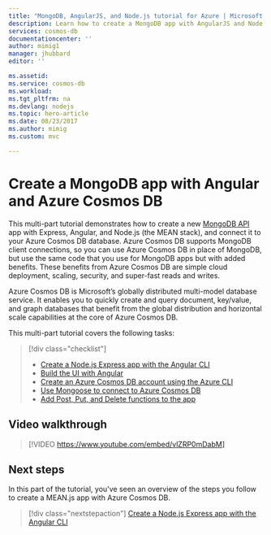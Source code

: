 ```yaml
---
title: "MongoDB, AngularJS, and Node.js tutorial for Azure | Microsoft Docs"
description: Learn how to create a MongoDB app with AngularJS and Node.js on Azure Cosmos DB using the exact same APIs you use for MongoDB with this video based tutorial series.
services: cosmos-db
documentationcenter: ''
author: mimig1
manager: jhubbard
editor: ''

ms.assetid: 
ms.service: cosmos-db
ms.workload: 
ms.tgt_pltfrm: na
ms.devlang: nodejs
ms.topic: hero-article
ms.date: 08/23/2017
ms.author: mimig
ms.custom: mvc

---
```

# Create a MongoDB app with Angular and Azure Cosmos DB 

This multi-part tutorial demonstrates how to create a new [MongoDB API](mongodb-introduction.md) app with Express, Angular, and Node.js (the MEAN stack), and connect it to your Azure Cosmos DB database. Azure Cosmos DB supports MongoDB client connections, so you can use Azure Cosmos DB in place of MongoDB, but use the same code that you use for MongoDB apps but with added benefits. These benefits from Azure Cosmos DB are simple cloud deployment, scaling, security, and super-fast reads and writes. 

Azure Cosmos DB is Microsoft’s globally distributed multi-model database service. It enables you to quickly create and query document, key/value, and graph databases that benefit from the global distribution and horizontal scale capabilities at the core of Azure Cosmos DB. 

This multi-part tutorial covers the following tasks:

> [!div class="checklist"]
> * [Create a Node.js Express app with the Angular CLI](tutorial-develop-mongodb-nodejs-part2.md)
> * [Build the UI with Angular](tutorial-develop-mongodb-nodejs-part3.md)
> * [Create an Azure Cosmos DB account using the Azure CLI](tutorial-develop-mongodb-nodejs-part4.md) 
> * [Use Mongoose to connect to Azure Cosmos DB](tutorial-develop-mongodb-nodejs-part5.md)
> * [Add Post, Put, and Delete functions to the app](tutorial-develop-mongodb-nodejs-part6.md)

## Video walkthrough

> [!VIDEO https://www.youtube.com/embed/vlZRP0mDabM]

## Next steps

In this part of the tutorial, you've seen an overview of the steps you follow to create a MEAN.js app with Azure Cosmos DB. 

> [!div class="nextstepaction"]
> [Create a Node.js Express app with the Angular CLI](tutorial-develop-mongodb-nodejs-part2.md)
